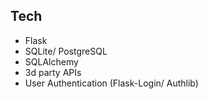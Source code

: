 ## Tech

- Flask
- SQLite/ PostgreSQL
- SQLAlchemy
- 3d party APIs
- User Authentication (Flask-Login/ Authlib)